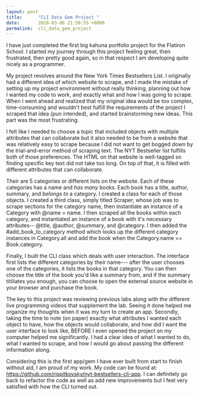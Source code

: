 ```yaml
---
layout: post
title:      "CLI Data Gem Project "
date:       2018-03-06 21:59:55 +0000
permalink:  cli_data_gem_project
---
```



I have just completed the first big kahuna portfolio project for the Flatiron School. I started my journey through this project feeling great, then frustrated, then pretty good again, so in that respect I am developing quite nicely as a programmer. 

My project revolves around the New York Times Bestsellers List. I originally had a different idea of which website to scrape, and I made the mistake of setting up my project environment without really thinking, planning out how I wanted my code to work, and exactly what and how I was going to scrape. When I went ahead and realized that my original idea would be too complex, time-consuming and wouldn't best fulfill the requirements of the project I scraped that idea (pun intended), and started brainstorming new ideas. This part was the most frustrating. 

I felt like I needed to choose a topic that included objects with multiple attributes that can collaborate but it also needed to be from a website that was relatively easy to scrape because I did not want to get bogged down by the trial-and-error method of scraping text. The NYT Bestseller list fulfills both of those preferences. The HTML on that website is well-tagged so finding specific key text did not take too long. On top of that, it is filled with different attributes that can collaborate. 

Their are 5 categories or different lists on the website. Each of these categories has a name and *has many* books. Each book has a title, author, summary, and *belongs to* a category. I created a class for each of those objects. I created a third class, simply titled Scraper, whose job was to scrape sections for the category name, then instantiate an instance of a Category with @name = name. I then scraped all the books within each category, and instantiated an instance of a book with it's necessary attributes-- @title, @author, @summary, and @category. I then added the #add_book_to_category method which looks up the different category instances in Category.all and add the book when the Category.name == Book.category. 

Finally, I built the CLI class which deals with user interaction. The interface first lists the different categories by their name--- after the user chooses one of the categories, it lists the books in that category. You can then choose the title of the book you'd like a summary from, and if the summary titiliates you enough, you can choose to open the external source website in your browser and purchase the book. 

The key to this project was reviewing previous labs along with the different live programming videos that supplement the lab. Seeing it done helped me organize my thoughts when it was my turn to create an app. Secondly, taking the time to note (on paper) exactly what attributes I wanted each object to have, how the objects would collaborate, and how did I want the user interface to look like, BEFORE I even opened the project on my computer helped me significantly. I had a clear idea of what I wanted to do, what I wanted to scrape, and how I would go about passing the different information along. 

Considering this is the first app/gem I have ever built from start to finish without aid, I am proud of my work. My code can be found at: https://github.com/rjspitkovsky/nyt-bestsellers-cli-app. I can definitely go back to refactor the code as well as add new improvements but I feel very satisfied with how the CLI turned out. 
